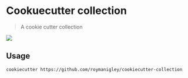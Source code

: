 # Cookuecutter collection
> A cookie cutter collection

![](https://cdn.thisiswhyimbroke.com/buying-guides-thumb/833/killer-chicken-funny-cookie-cutter_400x.jpg)

## Usage

```
cookiecutter https://github.com/roymanigley/cookiecutter-collection
```
